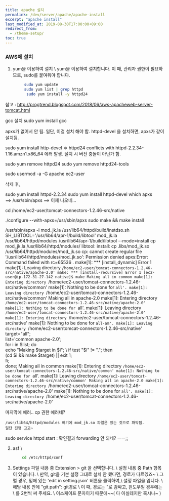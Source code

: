 ```yaml
---
title: apache 설치
permalink: /dev/server/apache/apache-install
excerpt: "apache install"
last_modified_at: 2019-08-30T17:00:00+09:00
redirect_from:
  - /theme-setup/
toc: true
---
```


### AWS에 설치
1. yum을 이용하여 설치 \\
   yum을 이용하여 설치합니다. 이 때, 관리자 권한이 필요하므로, sudo를 붙여줘야 합니다.

   ```bash
        sudo yum update
        sudo yum list | grep httpd
         sudo yum install -y httpd24
   ```
참고 : http://progtrend.blogspot.com/2018/06/aws-apacheweb-server-tomcat.html



gcc 설치 
sudo yum install gcc

apxs가 없어서 안 됨. 일단, 이걸 설치 해야 함.
httpd-devel 을 설치하면, apxs가 같이 설치됨.

sudo yum install http-devel
=> httpd24 conflicts with httpd-2.2.34-1.16.amzn1.x86_64 에러 발생.
설치 시 버전 충돌이 아닌가 함.

sudo yum remove httpd24
sudo yum remove httpd24-tools

sudo usermod -a -G apache ec2-user

삭제 후, 

sudo yum install httpd-2.2.34
sudo yum install httpd-devel
which apxs  
==> /usr/sbin/apxs  ==> 이제 나오네...

cd /home/ec2-user/tomcat-connectors-1.2.46-src/native

./configure --with-apxs=/usr/sbin/apxs
sudo make && make install



/usr/sbin/apxs -i mod_jk.la
/usr/lib64/httpd/build/instdso.sh SH_LIBTOOL='/usr/lib64/apr-1/build/libtool' mod_jk.la /usr/lib64/httpd/modules
/usr/lib64/apr-1/build/libtool --mode=install cp mod_jk.la /usr/lib64/httpd/modules/
libtool: install: cp .libs/mod_jk.so /usr/lib64/httpd/modules/mod_jk.so
cp: cannot create regular file '/usr/lib64/httpd/modules/mod_jk.so': Permission denied
apxs:Error: Command failed with rc=65536
.
make[1]: *** [install_dynamic] Error 1
make[1]: Leaving directory `/home/ec2-user/tomcat-connectors-1.2.46-src/native/apache-2.0'
make: *** [install-recursive] Error 1
[ec2-user@ip-172-31-27-142 native]$ make
Making all in common
make[1]: Entering directory `/home/ec2-user/tomcat-connectors-1.2.46-src/native/common'
make[1]: Nothing to be done for `all'.
make[1]: Leaving directory `/home/ec2-user/tomcat-connectors-1.2.46-src/native/common'
Making all in apache-2.0
make[1]: Entering directory `/home/ec2-user/tomcat-connectors-1.2.46-src/native/apache-2.0'
make[1]: Nothing to be done for `all'.
make[1]: Leaving directory `/home/ec2-user/tomcat-connectors-1.2.46-src/native/apache-2.0'
make[1]: Entering directory `/home/ec2-user/tomcat-connectors-1.2.46-src/native'
make[1]: Nothing to be done for `all-am'.
make[1]: Leaving directory `/home/ec2-user/tomcat-connectors-1.2.46-src/native'
target="all"; \
list='common apache-2.0'; \
for i in $list; do \
    echo "Making $target in $i"; \
    if test "$i" != "."; then \
       (cd $i && make $target) || exit 1; \
    fi; \
done;
Making all in common
make[1]: Entering directory `/home/ec2-user/tomcat-connectors-1.2.46-src/native/common'
make[1]: Nothing to be done for `all'.
make[1]: Leaving directory `/home/ec2-user/tomcat-connectors-1.2.46-src/native/common'
Making all in apache-2.0
make[1]: Entering directory `/home/ec2-user/tomcat-connectors-1.2.46-src/native/apache-2.0'
make[1]: Nothing to be done for `all'.
make[1]: Leaving directory `/home/ec2-user/tomcat-connectors-1.2.46-src/native/apache-2.0'

마지막에 에러..
cp 권한 에러네?

    /usr/lib64/httpd/modules 여기에 mod_jk.so 파일은 있는 것으로 파악됨.
    일단 진행 고고~



sudo service httpd start : 확인결과 forwarding 안 되네? ㅡㅡ;;



2. asf \\
    ```bash
        cd /etc/httpd/conf
    ```

3. Settings 파일 내용 중 Extension > git 을 선택합니다.  \\
   설정 내용 중 Path 항목이 있습니다. \\ 
   만약, git을 기본 설정 그대로 설치 안 했다면, 경로가 다르겠죠~ \\ 
   그럴 경우, 밑에 있는 'edit in setting.json' 버튼을 클릭하여,\\
   설정 파일을 엽니다. \\
   해당 내용 안에 "git.path": git경로 \\
   이 때, 경로는 "로 감싸고, 윈도우일 경우에는 \ 를 2번씩 써 주세요. \\ 
   이스케이프 문자이기 때문에~~( 다 아실테지만 혹시나~ )
